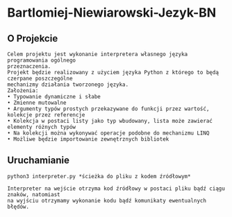 # Bartlomiej-Niewiarowski-Jezyk-BN



## O Projekcie
    Celem projektu jest wykonanie interpretera własnego języka programowania ogólnego 
    przeznaczenia. 
    Projekt będzie realizowany z użyciem języka Python z którego to będą czerpane poszczególne 
    mechanizmy działania tworzonego języka. 
    Założenia: 
    • Typowanie dynamiczne i słabe 
    • Zmienne mutowalne 
    • Argumenty typów prostych przekazywane do funkcji przez wartość, kolekcje przez referencje 
    • Kolekcja w postaci listy jako typ wbudowany, lista może zawierać elementy różnych typów 
    • Na kolekcji można wykonywać operacje podobne do mechanizmu LINQ 
    • Możliwe będzie importowanie zewnętrznych bibliotek

## Uruchamianie
    python3 interpreter.py *ścieżka do pliku z kodem źródłowym* 
    
    Interpreter na wejście otrzyma kod źródłowy w postaci pliku bądź ciągu znaków, natomiast 
    na wyjściu otrzymamy wykonanie kodu bądź komunikaty ewentualnych błędów. 
